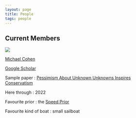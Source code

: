 ```yaml
---
layout: page
title: People
tags: people
---
```


## Current Members

![](./public/image/michaelcohen.png)

[Michael Cohen](https://www.michael-k-cohen.com)

[Google Scholar](https://scholar.google.com/citations?user=dwwuO3UAAAAJ&hl=en)

Sample paper : [Pessimism About Unknown Unknowns Inspires Conservatism](https://pdfs.semanticscholar.org/cece/bc0c325a9fc58e78d82a42c8b3f2d9bce769.pdf)

Here through : 2022

Favourite prior : the [Speed Prior](https://arxiv.org/abs/1604.03343)

Favourite kind of boat : small sailboat

<!-- ## Left Us in etc. -->

<!-- ## Left Us in 2021 -->

<!-- ## Left Us in 2020 -->

